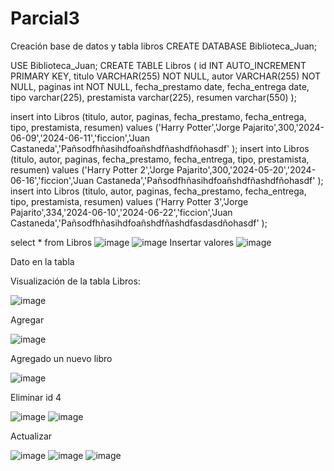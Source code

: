 # Parcial3
Creación base de datos y tabla libros
CREATE DATABASE Biblioteca_Juan;

USE Biblioteca_Juan;
CREATE TABLE Libros (
id INT AUTO_INCREMENT PRIMARY KEY,
titulo VARCHAR(255) NOT NULL,
autor VARCHAR(255) NOT NULL,
paginas int NOT NULL,
fecha_prestamo date,
fecha_entrega date,
tipo varchar(225),
prestamista varchar(225),
resumen varchar(550)
);

insert into Libros (titulo, autor, paginas, fecha_prestamo, fecha_entrega, tipo, prestamista, resumen) values ('Harry Potter','Jorge Pajarito',300,'2024-06-09','2024-06-11','ficcion','Juan Castaneda','Pañsodfhñasihdfoañshdfñashdfñohasdf' );
insert into Libros (titulo, autor, paginas, fecha_prestamo, fecha_entrega, tipo, prestamista, resumen) values ('Harry Potter 2','Jorge Pajarito',300,'2024-05-20','2024-06-16','ficcion','Juan Castaneda','Pañsodfhñasihdfoañshdfñashdfñohasdf' );
insert into Libros (titulo, autor, paginas, fecha_prestamo, fecha_entrega, tipo, prestamista, resumen) values ('Harry Potter 3','Jorge Pajarito',334,'2024-06-10','2024-06-22','ficcion','Juan Castaneda','Pañsodfhñasihdfoañshdfñashdfasdasdñohasdf' );

select * from Libros
  ![image](https://github.com/Juancasta14/Parcial3/assets/162644989/17cc8291-a245-4dda-b352-f49b9065599e)
  ![image](https://github.com/Juancasta14/Parcial3/assets/162644989/715de537-a989-4f3a-975d-2d7bc9cdbaf0)
Insertar valores
![image](https://github.com/Juancasta14/Parcial3/assets/162644989/93954eb4-3882-4356-9528-3317393cf6d2)

Dato en la tabla
 
Visualización de la tabla Libros:

 ![image](https://github.com/Juancasta14/Parcial3/assets/162644989/2a244d59-4312-4983-9ce6-497cf6f44b26)

Agregar

 ![image](https://github.com/Juancasta14/Parcial3/assets/162644989/a6593dde-eb3c-41c0-8d35-e9755bafb320)

Agregado un nuevo libro

 ![image](https://github.com/Juancasta14/Parcial3/assets/162644989/fcdaaf26-8a08-4b31-835e-3d03fa2742fd)

Eliminar id 4

 ![image](https://github.com/Juancasta14/Parcial3/assets/162644989/e7ef9020-cb43-4a45-bca8-0025d121edf8)
![image](https://github.com/Juancasta14/Parcial3/assets/162644989/f3ad5a9e-4ed6-4776-86bd-b327ca86911b)

 
Actualizar

 ![image](https://github.com/Juancasta14/Parcial3/assets/162644989/a2db31ab-5f8b-4097-87fa-270275e230cc)
![image](https://github.com/Juancasta14/Parcial3/assets/162644989/ed3e85e9-456c-4937-a5af-c948d09b3e66)
![image](https://github.com/Juancasta14/Parcial3/assets/162644989/f927bac2-bd98-472c-86a2-49b1d58c18ab)


 
 

